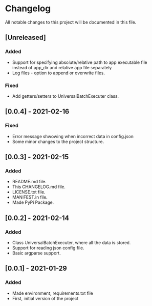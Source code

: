 # Changelog

All notable changes to this project will be documented in this file.

## [Unreleased]

### Added 

- Support for specifying absolute/relative path to app executable file instead of app_dir and relative app file separately
- Log files - option to append or overwrite files.

### Fixed

- Add getters/setters to UniversalBatchExecuter class.

## [0.0.4] - 2021-02-16

### Fixed

- Error message shwowing when incorrect data in config.json
- Some minor changes to the project structure.

## [0.0.3] - 2021-02-15

### Added

- README.md file.
- This CHANGELOG.md file.
- LICENSE.txt file.
- MANIFEST.in file.
- Made PyPi Package.

## [0.0.2] - 2021-02-14

### Added

- Class UniversalBatchExecuter, where all the data is stored.
- Support for reading json config file.
- Basic argparse support.

## [0.0.1] - 2021-01-29

### Added

- Made environment, requirements.txt file
- First, initial version of the project